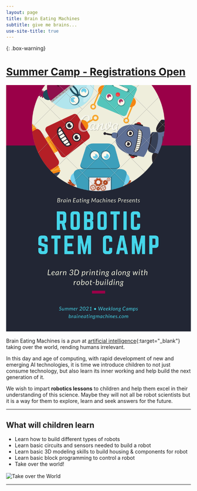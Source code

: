 ```yaml
---
layout: page
title: Brain Eating Machines
subtitle: give me brains...
use-site-title: true
---
```

{: .box-warning}
# [Summer Camp - Registrations Open](/register)

[![Camp](/assets/programs/summer_2021.png)](/register)

Brain Eating Machines is a *pun* at [artificial intelligence](https://en.wikipedia.org/wiki/Artificial_intelligence){:target="_blank"} taking over the world, rending humans irrelevant.

In this day and age of computing, with rapid development of new and emerging AI technologies, it is time we introduce children to not just consume technology, but also learn its inner working and help build the next generation of it.

We wish to impart **robotics lessons** to children and help them excel in their understanding of this science. Maybe they will not all be robot scientists but it is a way for them to explore, learn and seek answers for the future.

---

## What will children learn
 * Learn how to build different types of robots
 * Learn basic circuits and sensors needed to build a robot
 * Learn basic 3D modeling skills to build housing & components for robot
 * Learn basic block programming to control a robot
 * Take over the world!

 <div class="text-center">
   <img src="{{ '/assets/img/pinky-brain.jpeg' | relative_url }}" alt="Take over the World" align="center" />
 </div>

---
